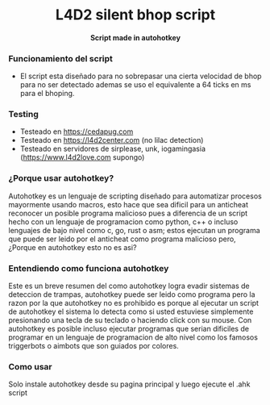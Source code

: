 <h1 align="center">L4D2 silent bhop script</h1>
<h4 align="center">Script made in autohotkey</h4>

### Funcionamiento del script
- El script esta diseñado para no sobrepasar una cierta velocidad de bhop para no ser detectado ademas se uso el equivalente a 64 ticks en ms para el bhoping.
### Testing
- Testeado en https://cedapug.com
- Testeado en https://l4d2center.com (no lilac detection)
- Testeado en servidores de sirplease, unk, iogamingasia (https://www.l4d2love.com supongo)

### ¿Porque usar autohotkey?
Autohotkey es un lenguaje de scripting diseñado para automatizar procesos mayormente usando macros, esto hace que sea dificil para un anticheat reconocer un posible programa malicioso
pues a diferencia de un script hecho con un lenguaje de programacion como python, c++ o incluso lenguajes de bajo nivel como c, go, rust o asm; estos ejecutan un programa que puede ser leido
por el anticheat como programa malicioso pero, ¿Porque en autohotkey esto no es asi?

### Entendiendo como funciona autohotkey
Este es un breve resumen del como autohotkey logra evadir sistemas de deteccion de trampas, autohotkey puede ser leido como programa pero la razon por la que autohotkey no es prohibido
es porque al ejecutar un script de autohotkey el sistema lo detecta como si usted estuviese simplemente presionando una tecla de su teclado o haciendo click con su mouse.
Con autohotkey es posible incluso ejecutar programas que serian dificiles de programar en un lenguaje de programacion de alto nivel como los famosos triggerbots o aimbots que son guiados por
colores.

### Como usar
Solo instale autohotkey desde su pagina principal y luego ejecute el .ahk script 

